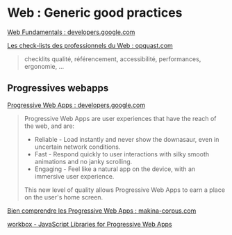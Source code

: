 # Web : Generic good practices

[Web Fundamentals : developers.google.com](https://developers.google.com/web/fundamentals/)

[Les check-lists des professionnels du Web : opquast.com](http://opquast.com/fr/#checklists)

> checklits qualité, référencement, accessibilité, performances, ergonomie, ...

## Progressives webapps

[Progressive Web Apps : developers.google.com](https://developers.google.com/web/progressive-web-apps/)

> Progressive Web Apps are user experiences that have the reach of the web, and are:
>
> - Reliable - Load instantly and never show the downasaur, even in uncertain network conditions.
> - Fast - Respond quickly to user interactions with silky smooth animations and no janky scrolling.
> - Engaging - Feel like a natural app on the device, with an immersive user experience. 
>
> This new level of quality allows Progressive Web Apps to earn a place on the user's home screen. 

[Bien comprendre les Progressive Web Apps : makina-corpus.com](https://makina-corpus.com/blog/metier/2016/introduction-progressive-web-apps)

[workbox - JavaScript Libraries for Progressive Web Apps](https://github.com/GoogleChrome/workbox)
